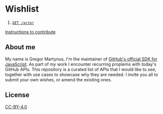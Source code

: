 # Wishlist

1. [`GET /actor`](wishlist/get-actor/)

[Instructions to contribute](https://github.com/gr2m/github-api-wishlist/blob/master/CONTRIBUTING.md)

## About me

My name is Gregor Martynus, I'm the maintainer of [GitHub's official SDK for JavaScript](https://github.com/octokit/rest.js). As part of my work I encounter recurring proplems with today's GitHub APIs. This repository is a curated list of APIs that I would like to see, together with use cases to showcase why they are needed. I invite you all to submit your own wishes, or amend the existing ones.

## License

[CC-BY-4.0](LICENSE.md)
